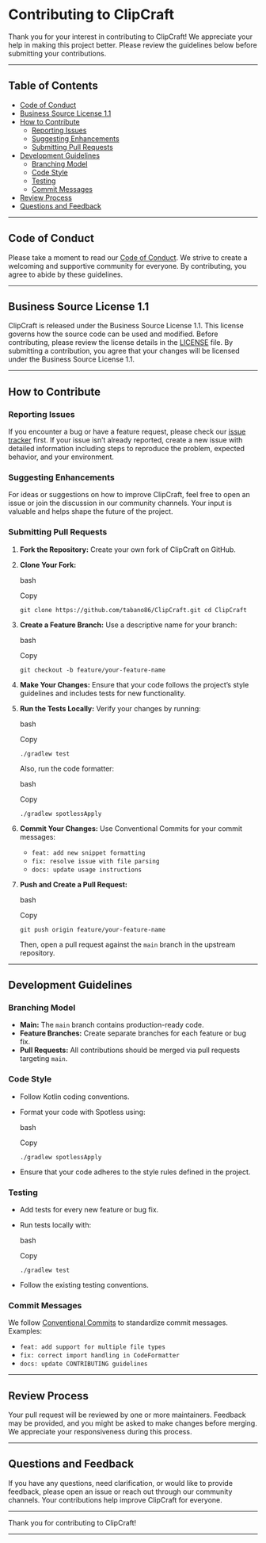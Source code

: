 Contributing to ClipCraft
=========================

Thank you for your interest in contributing to ClipCraft! We appreciate your help in making this project better. Please review the guidelines below before submitting your contributions.

* * *

Table of Contents
-----------------

*   [Code of Conduct](#code-of-conduct)
*   [Business Source License 1.1](#business-source-license-11)
*   [How to Contribute](#how-to-contribute)
    *   [Reporting Issues](#reporting-issues)
    *   [Suggesting Enhancements](#suggesting-enhancements)
    *   [Submitting Pull Requests](#submitting-pull-requests)
*   [Development Guidelines](#development-guidelines)
    *   [Branching Model](#branching-model)
    *   [Code Style](#code-style)
    *   [Testing](#testing)
    *   [Commit Messages](#commit-messages)
*   [Review Process](#review-process)
*   [Questions and Feedback](#questions-and-feedback)

* * *

Code of Conduct
---------------

Please take a moment to read our [Code of Conduct](CODE_OF_CONDUCT.md). We strive to create a welcoming and supportive community for everyone. By contributing, you agree to abide by these guidelines.

* * *

Business Source License 1.1
---------------------------

ClipCraft is released under the Business Source License 1.1. This license governs how the source code can be used and modified. Before contributing, please review the license details in the [LICENSE](../LICENSE) file. By submitting a contribution, you agree that your changes will be licensed under the Business Source License 1.1.

* * *

How to Contribute
-----------------

### Reporting Issues

If you encounter a bug or have a feature request, please check our [issue tracker](https://github.com/tabano86/ClipCraft/issues) first. If your issue isn’t already reported, create a new issue with detailed information including steps to reproduce the problem, expected behavior, and your environment.

### Suggesting Enhancements

For ideas or suggestions on how to improve ClipCraft, feel free to open an issue or join the discussion in our community channels. Your input is valuable and helps shape the future of the project.

### Submitting Pull Requests

1.  **Fork the Repository:**
    Create your own fork of ClipCraft on GitHub.

2.  **Clone Your Fork:**

    bash

    Copy

    `git clone https://github.com/tabano86/ClipCraft.git cd ClipCraft`

3.  **Create a Feature Branch:**
    Use a descriptive name for your branch:

    bash

    Copy

    `git checkout -b feature/your-feature-name`

4.  **Make Your Changes:**
    Ensure that your code follows the project’s style guidelines and includes tests for new functionality.

5.  **Run the Tests Locally:**
    Verify your changes by running:

    bash

    Copy

    `./gradlew test`

    Also, run the code formatter:

    bash

    Copy

    `./gradlew spotlessApply`

6.  **Commit Your Changes:**
    Use Conventional Commits for your commit messages:

    *   `feat: add new snippet formatting`
    *   `fix: resolve issue with file parsing`
    *   `docs: update usage instructions`
7.  **Push and Create a Pull Request:**

    bash

    Copy

    `git push origin feature/your-feature-name`

    Then, open a pull request against the `main` branch in the upstream repository.


* * *

Development Guidelines
----------------------

### Branching Model

*   **Main:**
    The `main` branch contains production-ready code.
*   **Feature Branches:**
    Create separate branches for each feature or bug fix.
*   **Pull Requests:**
    All contributions should be merged via pull requests targeting `main`.

### Code Style

*   Follow Kotlin coding conventions.
*   Format your code with Spotless using:

    bash

    Copy

    `./gradlew spotlessApply`

*   Ensure that your code adheres to the style rules defined in the project.

### Testing

*   Add tests for every new feature or bug fix.
*   Run tests locally with:

    bash

    Copy

    `./gradlew test`

*   Follow the existing testing conventions.

### Commit Messages

We follow [Conventional Commits](https://www.conventionalcommits.org/) to standardize commit messages. Examples:

*   `feat: add support for multiple file types`
*   `fix: correct import handling in CodeFormatter`
*   `docs: update CONTRIBUTING guidelines`

* * *

Review Process
--------------

Your pull request will be reviewed by one or more maintainers. Feedback may be provided, and you might be asked to make changes before merging. We appreciate your responsiveness during this process.

* * *

Questions and Feedback
----------------------

If you have any questions, need clarification, or would like to provide feedback, please open an issue or reach out through our community channels. Your contributions help improve ClipCraft for everyone.

* * *

Thank you for contributing to ClipCraft!

* * *
